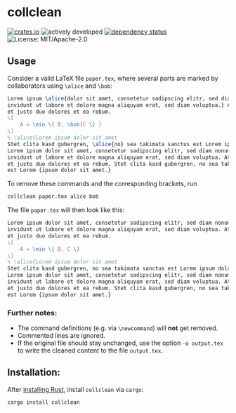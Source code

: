 # collclean

[![crates.io](https://img.shields.io/crates/v/collclean.svg)](https://crates.io/crates/collclean)
![actively developed](https://img.shields.io/badge/maintenance-actively--developed-brightgreen.svg)
[![dependency status](https://deps.rs/crate/collclean/0.2.0/status.svg)](https://deps.rs/crate/collclean/0.2.0)
![License: MIT/Apache-2.0](https://img.shields.io/crates/l/collclean.svg)

## Usage

Consider a valid LaTeX file `paper.tex`, where several parts are marked by collaborators using `\alice` and `\bob`:

```tex
Lorem ipsum \alice{dolor sit amet, consetetur sadipscing elitr, sed diam nonumy eirmod tempor 
invidunt ut labore et dolore magna aliquyam erat, sed diam voluptua.} At vero eos et accusam
et justo duo dolores et ea rebum. 
\[
    A = \min \{ B, \bob{C \} }
\]
% \alice{Lorem ipsum dolor sit amet
Stet clita kasd gubergren, \alice{no} sea takimata sanctus est Lorem ipsum dolor sit amet. 
Lorem ipsum dolor sit amet, consetetur sadipscing elitr, sed diam nonumy eirmod tempor 
invidunt ut labore et dolore magna aliquyam erat, sed diam voluptua. At vero eos et accusam 
et justo duo dolores et ea rebum. Stet clita kasd gubergren, no sea takimata sanctus 
est Lorem {ipsum dolor sit amet.}
```

To remove these commands and the corresponding brackets, run 

```bash
collclean paper.tex alice bob
```

 The file `paper.tex` will then look like this:

```tex
Lorem ipsum dolor sit amet, consetetur sadipscing elitr, sed diam nonumy eirmod tempor 
invidunt ut labore et dolore magna aliquyam erat, sed diam voluptua. At vero eos et accusam
et justo duo dolores et ea rebum. 
\[
    A = \min \{ B, C \} 
\]
% \alice{Lorem ipsum dolor sit amet
Stet clita kasd gubergren, no sea takimata sanctus est Lorem ipsum dolor sit amet. 
Lorem ipsum dolor sit amet, consetetur sadipscing elitr, sed diam nonumy eirmod tempor 
invidunt ut labore et dolore magna aliquyam erat, sed diam voluptua. At vero eos et accusam 
et justo duo dolores et ea rebum. Stet clita kasd gubergren, no sea takimata sanctus 
est Lorem {ipsum dolor sit amet.}
```

### Further notes:

* The command definitions (e.g. via `\newcommand`) will **not** get removed.
* Commented lines are ignored.
* If the original file should stay unchanged, use the option `-o output.tex` to write the cleaned content to the file `output.tex`.

## Installation:

After [installing Rust](https://rustup.rs/), install `collclean` via `cargo`:

```bash
cargo install collclean
```

